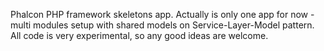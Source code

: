 Phalcon PHP framework skeletons app.
Actually is only one app for now - multi modules setup with shared models on Service-Layer-Model pattern.
All code is very experimental, so any good ideas are welcome.